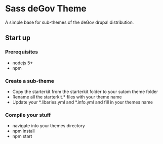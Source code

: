 # Sass deGov Theme
A simple base for sub-themes of the deGov drupal distribution.

## Start up

### Prerequisites
* nodejs 5+
* npm

### Create a sub-theme
* Copy the starterkit from the starterkit folder to your sutom theme folder
* Rename all the starterkit.* files with your theme name
* Update your *.libaries.yml and *.info.yml and fill in your themes name


### Compile your stuff
* navigate into your themes directory
* npm install
* npm start
